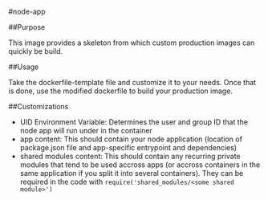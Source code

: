 #node-app

##Purpose

This image provides a skeleton from which custom production images can quickly be build.

##Usage

Take the dockerfile-template file and customize it to your needs. Once that is done, use the modified dockerfile to build your production image.

##Customizations

- UID Environment Variable: Determines the user and group ID that the node app will run under in the container
- app content: This should contain your node application (location of package.json file and app-specific entrypoint and dependencies)
- shared modules content: This should contain any recurring private modules that tend to be used accross apps (or accross containers in the same application if you split it into several containers). They can be required in the code with ```require('shared_modules/<some shared module>')```


 
